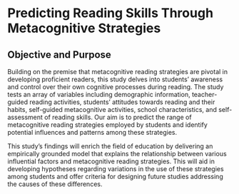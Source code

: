 # Predicting Reading Skills Through Metacognitive Strategies
## Objective and Purpose 
Building on the premise that metacognitive reading strategies are pivotal in developing proficient readers, this study delves into students’ awareness and control over their own cognitive processes during reading. The study tests an array of variables including demographic information, teacher-guided reading activities, students’ attitudes towards reading and their habits, self-guided metacognitive activities, school characteristics, and self-assessment of reading skills. Our aim is to predict the range of metacognitive reading strategies employed by students and identify potential influences and patterns among these strategies. 

This study’s findings will enrich the field of education by delivering an empirically grounded model that explains the relationship between various influential factors and metacognitive reading strategies. This will aid in developing hypotheses regarding variations in the use of these strategies among students and offer criteria for designing future studies addressing the causes of these differences.  

